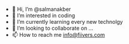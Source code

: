 - 👋 Hi, I’m @salmanakber
- 👀 I’m interested in coding
- 🌱 I’m currently learning every new technolgy 
- 💞️ I’m looking to collaborate on ...
- 📫 How to reach me info@fiivers.com

<!---
salmanakber/salmanakber is a ✨ special ✨ repository because its `README.md` (this file) appears on your GitHub profile.
You can click the Preview link to take a look at your changes.
--->
